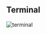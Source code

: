 ## Terminal

![terminal](https://user-images.githubusercontent.com/48658768/175833827-ddb5ebef-aba8-4396-be1c-00b1ffd181b2.png)
